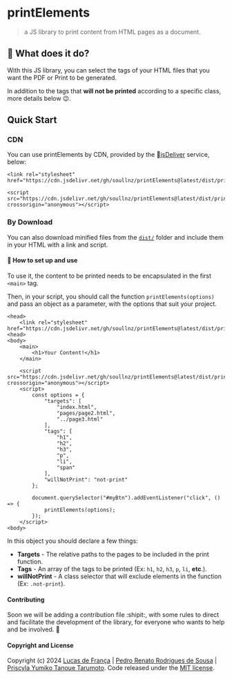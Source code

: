 # printElements

> a JS library to print content from HTML pages as a document.

## :monocle_face: What does it do?

With this JS library, you can select the tags of your HTML files that you want the PDF or Print to be generated.

In addition to the tags that **will not be printed** according to a specific class, more details below :wink:.

## Quick Start

### CDN

You can use printElements by CDN, provided by the :mechanical_arm:[jsDeliver](https://www.jsdelivr.com/?docs=gh) service, below:

```
<link rel="stylesheet" href="https://cdn.jsdelivr.net/gh/soullnz/printElements@latest/dist/printElements.min.css">

<script src="https://cdn.jsdelivr.net/gh/soullnz/printElements@latest/dist/printElements.min.js" crossorigin="anonymous"></script>
```

### By Download

You can also download minified files from the [``dist/``](https://github.com/pedrorrd-sousa/printElements/tree/master/dist) folder and include them in your HTML with a link and script.

#### :receipt: How to set up and use

To use it, the content to be printed needs to be encapsulated in the first ``<main>`` tag.

Then, in your script, you should call the function ``printElements(options)`` and pass an object as a parameter, with the options that suit your project.

```
<head>
    <link rel="stylesheet" href="https://cdn.jsdelivr.net/gh/soullnz/printElements@latest/dist/printElements.min.css">
<head>
<body>
    <main>
        <h1>Your Content!</h1>
    </main>

    <script src="https://cdn.jsdelivr.net/gh/soullnz/printElements@latest/dist/printElements.min.js" crossorigin="anonymous"></script>
    <script>
        const options = {
            "targets": [
                "index.html",
                "pages/page2.html",
                "../page3.html"
            ],
            "tags": [
                "h1",
                "h2",
                "h3",
                "p",
                "li",
                "span"
            ],
            "willNotPrint": "not-print"
        };

        document.querySelector("#myBtn").addEventListener("click", () => {
            printElements(options);
        });
    </script>
<body>
```

In this object you should declare a few things:

 - **Targets** - The relative paths to the pages to be included in the print function.
 - **Tags** - An array of the tags to be printed (Ex: ``h1``, ``h2``, ``h3``, ``p``, ``li``, **etc**.).
 - **willNotPrint** - A class selector that will exclude elements in the function (Ex: ``.not-print``).

#### Contributing

Soon we will be adding a contribution file :shipit:, with some rules to direct and facilitate the development of the library, for everyone who wants to help and be involved. :vulcan_salute:

#### Copyright and License

Copyright (c) 2024 [Lucas de França](https://github.com/luxonauta) | [Pedro Renato Rodrigues de Sousa](https://github.com/aqazix) | [Priscyla Yumiko Tanoue Tarumoto](https://github.com/Soullnz). Code released under the [MIT license](https://github.com/soullnz/printElements/blob/main/LICENSE).
